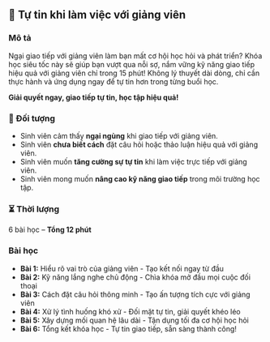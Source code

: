 ## 🌟 Tự tin khi làm việc với giảng viên

### Mô tả
Ngại giao tiếp với giảng viên làm bạn mất cơ hội học hỏi và phát triển? Khóa học siêu tốc này sẽ giúp bạn vượt qua nỗi sợ, nắm vững kỹ năng giao tiếp hiệu quả với giảng viên chỉ trong 15 phút! Không lý thuyết dài dòng, chỉ cần thực hành và ứng dụng ngay để tự tin hơn trong từng buổi học.

**Giải quyết ngay, giao tiếp tự tin, học tập hiệu quả!**

### 🎯 Đối tượng
- Sinh viên cảm thấy **ngại ngùng** khi giao tiếp với giảng viên.
- Sinh viên **chưa biết cách** đặt câu hỏi hoặc thảo luận hiệu quả với giảng viên.
- Sinh viên muốn **tăng cường sự tự tin** khi làm việc trực tiếp với giảng viên.
- Sinh viên mong muốn **nâng cao kỹ năng giao tiếp** trong môi trường học tập.

### ⏳ Thời lượng
6 bài học – **Tổng 12 phút**

### Bài học
- **Bài 1:** Hiểu rõ vai trò của giảng viên - Tạo kết nối ngay từ đầu
- **Bài 2:** Kỹ năng lắng nghe chủ động - Chìa khóa mở đầu mọi cuộc đối thoại
- **Bài 3:** Cách đặt câu hỏi thông minh - Tạo ấn tượng tích cực với giảng viên
- **Bài 4:** Xử lý tình huống khó xử - Đối mặt tự tin, giải quyết khéo léo
- **Bài 5:** Xây dựng mối quan hệ lâu dài - Tận dụng tối đa cơ hội học hỏi
- **Bài 6:** Tổng kết khóa học - Tự tin giao tiếp, sẵn sàng thành công!